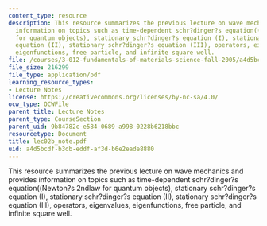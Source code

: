 ```yaml
---
content_type: resource
description: This resource summarizes the previous lecture on wave mechanics and provides
  information on topics such as time-dependent schr?dinger?s equation((Newton?s 2ndlaw
  for quantum objects), stationary schr?dinger?s equation (I), stationary schr?dinger?s
  equation (II), stationary schr?dinger?s equation (III), operators, eigenvalues,
  eigenfunctions, free particle, and infinite square well.
file: /courses/3-012-fundamentals-of-materials-science-fall-2005/a4d5bcdfb3dbeddfaf3db6e2eade8880_lec02b_note.pdf
file_size: 216299
file_type: application/pdf
learning_resource_types:
- Lecture Notes
license: https://creativecommons.org/licenses/by-nc-sa/4.0/
ocw_type: OCWFile
parent_title: Lecture Notes
parent_type: CourseSection
parent_uid: 9b84782c-e584-0689-a998-0228b6218bbc
resourcetype: Document
title: lec02b_note.pdf
uid: a4d5bcdf-b3db-eddf-af3d-b6e2eade8880
---
```

This resource summarizes the previous lecture on wave mechanics and provides information on topics such as time-dependent schr?dinger?s equation((Newton?s 2ndlaw for quantum objects), stationary schr?dinger?s equation (I), stationary schr?dinger?s equation (II), stationary schr?dinger?s equation (III), operators, eigenvalues, eigenfunctions, free particle, and infinite square well.